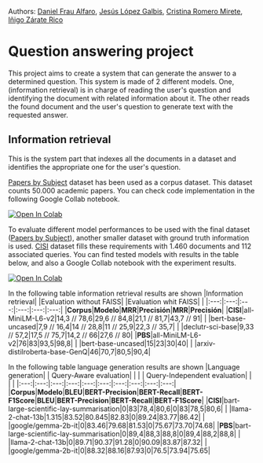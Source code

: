 Authors: [Daniel Frau Alfaro], [Jesús López Galbis], [Cristina Romero Mirete], [Iñigo Zárate Rico]

# Question answering project

This project aims to create a system that can generate the answer to a determined question. This system is made of 2 different models. One, (information retrieval) is in charge of reading the user's question and identifying the document with related information about it.
The other reads the found document and the user's question to generate text with the requested answer.

## Information retrieval

This is the system part that indexes all the documents in a dataset and identifies the appropriate one for the user's question.

[Papers by Subject] dataset has been used as a corpus dataset. This dataset counts 50.000 academic papers. You can check code implementation in the following Google Collab notebook.

<a target="_blank" href="https://colab.research.google.com/drive/1z8yL7FyolUSLP-qTwOK1NYkurvPB6qUh?usp=sharing">
  <img src="https://colab.research.google.com/assets/colab-badge.svg" alt="Open In Colab"/>
</a>

To evaluate different model performances to be used with the final dataset ([Papers by Subject]), another smaller dataset with ground truth information is used. [CISI] dataset fills these requirements with 1.460 documents and 112 associated queries. You can find tested models with results in the table below, and also a Google Collab notebook with the experiment results.

<a target="_blank" href="https://colab.research.google.com/drive/1JdqBLOO3AnFsDi-wWicBVNeeelsZa_UJ?usp=sharing">
  <img src="https://colab.research.google.com/assets/colab-badge.svg" alt="Open In Colab"/>
</a>


In the following table information retrieval results are shown
|Information retrieval| |Evaluation without FAISS| |Evaluation whit FAISS| |
|:---:|:---:|:---:|:---:|:---:|:---:|
|**Corpus**|**Modelo**|**MRR**|**Precisión**|**MRR**|**Precisión**|
|**CISI**|all-MiniLM-L6-v2|14,3 // 78,6|29,6 // 84,8|21,1 // 81,7|43,7 // 91|
| |bert-base-uncased|7,9 // 16,4|14 // 28,8|11 // 25,9|22,3 // 35,7|
| |declutr-sci-base|9,33 // 57,2|17,5 // 75,7|14,2 // 66|27,6 // 80|
|**PBS**|all-MiniLM-L6-v2|76|83|93,5|98,8|
| |bert-base-uncased|15|23|30|40|
| |arxiv-distilroberta-base-GenQ|46|70,7|80,5|90,4|

In the following table language generation results are shown
|Language generation| | Query-Aware evaluation| | | | Query-Independent evaluation| | | |
|:---:|:---:|:---:|:---:|:---:|:---:|:---:|:---:|:---:|:---:|
|**Corpus**|**Modelo**|**BLEU**|**BERT-Precision**|**BERT-Recall**|**BERT-F1Score**|**BLEU**|**BERT-Precision**|**BERT-Recall**|**BERT-F1Score**|
|**CISI**|bart-large-scientific-lay-summarisation|0|83|78,4|80,6|0|83|78,5|80,6|
| |llama-2-chat-13b|1.315|83.52|80.845|82.83|0|89.24|83.77|86.42|
| |google/gemma-2b-it|0|83.46|79.68|81.53|0|75.67|73.70|74.68|
|**PBS**|bart-large-scientific-lay-summarisation|0|89,4|88,3|88,8|0|89,4|88,2|88,8|
| |llama-2-chat-13b|0|89.71|90.37|91.28|0|90.09|83.87|87.32|
| |google/gemma-2b-it|0|88.32|88.16|87.93|0|76.5|73.94|75.65|




[Papers by Subject]: https://www.kaggle.com/datasets/arplusman/papers-by-subject/data
[CISI]: https://www.kaggle.com/datasets/dmaso01dsta/cisi-a-dataset-for-information-retrieval
[Cristina Romero Mirete]: https://github.com/crisrm128
[Daniel Frau Alfaro]: https://github.com/DanielFrauAlfaro
[Jesús López Galbis]: https://github.com/jlg90
[Iñigo Zárate Rico]: https://github.com/izarte
